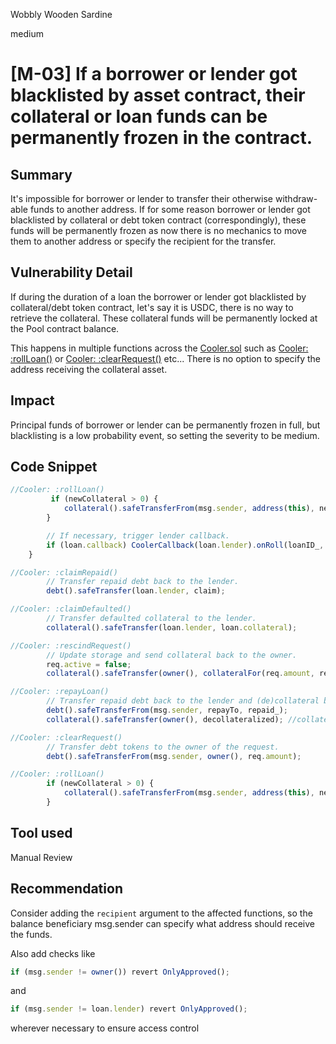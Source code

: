 Wobbly Wooden Sardine

medium

# [M-03] If a borrower or lender got blacklisted by asset contract, their collateral or loan funds can be permanently frozen in the contract.
## Summary

It's impossible for borrower or lender to transfer their otherwise withdraw-able funds to another address. If for some reason borrower or lender got blacklisted by collateral or debt token contract (correspondingly), these funds will be permanently frozen as now there is no mechanics to move them to another address or specify the recipient for the transfer.

## Vulnerability Detail

If during the duration of a loan the borrower or lender got blacklisted by collateral/debt token contract, let's say it is USDC, there is no way to retrieve the collateral. These collateral funds will be permanently locked at the Pool contract balance.

This happens in multiple functions across the [Cooler.sol](https://github.com/sherlock-audit/2023-08-cooler/blob/6d34cd12a2a15d2c92307d44782d6eae1474ab25/Cooler/src/Cooler.sol) such as [Cooler: :rollLoan()](https://github.com/sherlock-audit/2023-08-cooler/blob/6d34cd12a2a15d2c92307d44782d6eae1474ab25/Cooler/src/Cooler.sol#L211C9-L217C6) or [Cooler: :clearRequest()](https://github.com/sherlock-audit/2023-08-cooler/blob/6d34cd12a2a15d2c92307d44782d6eae1474ab25/Cooler/src/Cooler.sol#L270C8-L271C66) etc... There is no option to specify the address receiving the collateral asset.


## Impact

Principal funds of borrower or lender can be permanently frozen in full, but blacklisting is a low probability event, so setting the severity to be medium.

## Code Snippet

```javascript
//Cooler: :rollLoan()
         if (newCollateral > 0) {
            collateral().safeTransferFrom(msg.sender, address(this), newCollateral);
        }

        // If necessary, trigger lender callback.
        if (loan.callback) CoolerCallback(loan.lender).onRoll(loanID_, newDebt, newCollateral);
    }
```
```javascript
//Cooler: :claimRepaid()
        // Transfer repaid debt back to the lender.
        debt().safeTransfer(loan.lender, claim);
```
```javascript
//Cooler: :claimDefaulted()
        // Transfer defaulted collateral to the lender.
        collateral().safeTransfer(loan.lender, loan.collateral);
```
```javascript
//Cooler: :rescindRequest()
        // Update storage and send collateral back to the owner.
        req.active = false;
        collateral().safeTransfer(owner(), collateralFor(req.amount, req.loanToCollateral));
```
```javascript
//Cooler: :repayLoan()
        // Transfer repaid debt back to the lender and (de)collateral back to the owner.
        debt().safeTransferFrom(msg.sender, repayTo, repaid_);
        collateral().safeTransfer(owner(), decollateralized); //collateral is returned back to owner
```
```javascript
//Cooler: :clearRequest()
        // Transfer debt tokens to the owner of the request.
        debt().safeTransferFrom(msg.sender, owner(), req.amount);
```
```javascript
//Cooler: :rollLoan()
        if (newCollateral > 0) {
            collateral().safeTransferFrom(msg.sender, address(this), newCollateral);
        }
```

## Tool used

Manual Review

## Recommendation

Consider adding the `recipient` argument to the affected functions, so the balance beneficiary msg.sender can specify what address should receive the funds.

Also add checks like 
```javascript
if (msg.sender != owner()) revert OnlyApproved();
```
and
```javascript
if (msg.sender != loan.lender) revert OnlyApproved();
```
wherever necessary to ensure access control